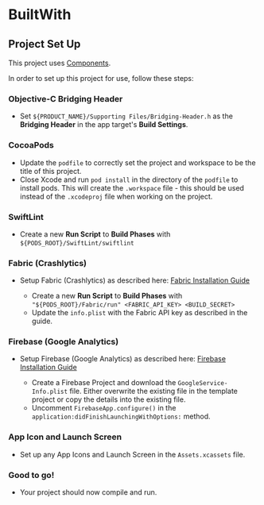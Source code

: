 # BuiltWith

## Project Set Up 

This project uses [Components](https://github.com/thedistance/TheDistanceComponents).

In order to set up this project for use, follow these steps:

### Objective-C Bridging Header
* Set `${PRODUCT_NAME}/Supporting Files/Bridging-Header.h` as the **Bridging Header** in the app target's **Build Settings**.

### CocoaPods
* Update the `podfile` to correctly set the project and workspace to be the title of this project.
* Close Xcode and run `pod install` in the directory of the `podfile` to install pods. This will create the `.workspace` file - this should be used instead of the `.xcodeproj` file when working on the project.

### SwiftLint
* Create a new **Run Script** to **Build Phases** with `${PODS_ROOT}/SwiftLint/swiftlint`

### Fabric (Crashlytics)
* Setup Fabric (Crashlytics) as described here: [Fabric Installation Guide](https://fabric.io/kits/ios/crashlytics/install)

    - Create a new **Run Script** to **Build Phases** with `"${PODS_ROOT}/Fabric/run" <FABRIC_API_KEY> <BUILD_SECRET>`
    - Update the `info.plist` with the Fabric API key as described in the guide.

### Firebase (Google Analytics)
* Setup Firebase (Google Analytics) as described here: [Firebase Installation Guide](https://firebase.google.com/docs/ios/setup)

    - Create a Firebase Project and download the `GoogleService-Info.plist` file. Either overwrite the existing file in the template project or copy the details into the existing file.
    - Uncomment `FirebaseApp.configure()` in the `application:didFinishLaunchingWithOptions:` method.

### App Icon and Launch Screen
* Set up any App Icons and Launch Screen in the `Assets.xcassets` file.

### Good to go!
* Your project should now compile and run.
